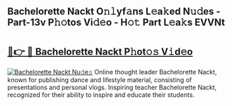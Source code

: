 ## Bachelorette Nackt O𝚗𝚕yf𝚊ns L𝚎a𝚔ed N𝚞𝚍es - Part-13v P𝚑𝚘tos Vi𝚍𝚎o - H𝚘𝚝 Part L𝚎a𝚔s EVVNt

# <h2><a href="http://kfdfjho.oniu.top/?m=Bachelorette+Nackt">🔗👉 🔴 Bachelorette Nackt P𝚑ot𝚘𝚜 V𝚒d𝚎o</a></h2>

[![Bachelorette Nackt Nu𝚍e𝚜](https://i.imgur.com/0qMVB7G.gif)](http://kfdfjho.oniu.top/?m=Bachelorette+Nackt)
Online thought leader Bachelorette Nackt, known for publishing dance and lifestyle material, consisting of presentations and personal vlogs. Inspiring teacher Bachelorette Nackt, recognized for their ability to inspire and educate their students.  
